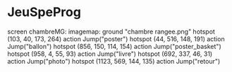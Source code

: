 # JeuSpeProg

screen chambreMG:
    imagemap:
        ground "chambre rangee.png"
        hotspot (103, 40, 173, 264) action Jump("poster")
        hotspot (44, 516, 148, 191) action Jump("ballon")
        hotspot (856, 150, 114, 154) action Jump("poster_basket")
        hotspot (958, 4, 55, 93) action Jump("livre")
        hotspot (692, 337, 46, 31) action Jump("photo")
        hotspot (1123, 569, 144, 135) action Jump("retour")
